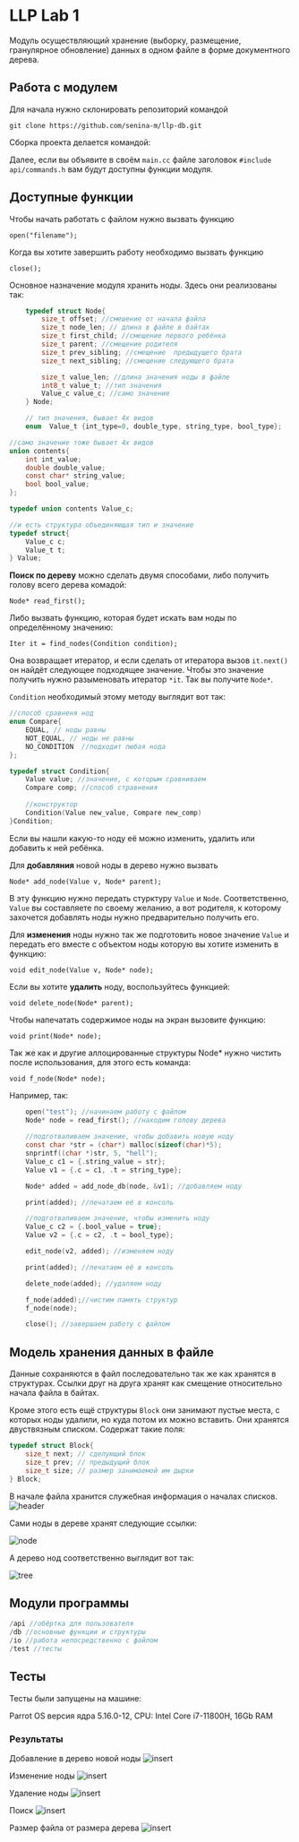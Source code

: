 # LLP Lab 1

Модуль осуществляющий хранение (выборку, размещение, гранулярное обновление) данных в одном файле в форме документного дерева.

## Работа с модулем

Для начала нужно склонировать репозиторий командой
```
git clone https://github.com/senina-m/llp-db.git
```

Сборка проекта делается командой:

Далее, если вы объявите в своём ```main.cc``` файле заголовок ```#include api/commands.h``` вам будут доступны функции модуля.

## Доступные функции

Чтобы начать работать с файлом нужно вызвать функцию

```open("filename");```

Когда вы хотите завершить работу необходимо вызвать функцию


```close();```

Основное назначение модуля хранить ноды. Здесь они реализованы так: 

```c
    typedef struct Node{
        size_t offset; //смешение от начала файла
        size_t node_len; // длина в файле в байтах
        size_t first_child; //смещение первого ребёнка
        size_t parent; //смещение родителя
        size_t prev_sibling; //смещение  предыдущего брата
        size_t next_sibling; //смещение следующего брата

        size_t value_len; //длина значения ноды в файле
        int8_t value_t; //тип значения 
        Value_c value_c; //само значение
    } Node;
```


```c
    // тип значения, бывает 4х видов
    enum  Value_t {int_type=0, double_type, string_type, bool_type}; 

//само значение тоже бывает 4х видов
union contents{
    int int_value;
    double double_value;
    const char* string_value;
    bool bool_value;
};

typedef union contents Value_c;

//и есть структура объединяющая тип и значение
typedef struct{
    Value_c c;
    Value_t t;
} Value;
```

**Поиск по дереву** можно сделать двумя способами, либо получить голову всего дерева комадой:

```Node* read_first();```

Либо вызвать функцию, которая будет искать вам ноды по определённому значению:

```Iter it = find_nodes(Condition condition);```

Она возвращает итератор, и если сделать от итератора вызов ```it.next()``` он найдёт следующее подходящее значение. Чтобы это значение получить нужно разыменовать итератор ```*it```. Так вы получите ```Node*```.

```Condition``` необходимый этому методу выглядит вот так:

```c
//способ сравненя нод
enum Compare{
    EQUAL, // ноды равны
    NOT_EQUAL, // ноды не равны
    NO_CONDITION  //подходит любая нода
};

typedef struct Condition{
    Value value; //значение, с которым сравниваем
    Compare comp; //способ стравнения 
    
    //конструктор
    Condition(Value new_value, Compare new_comp)
}Condition;
```

Если вы нашли какую-то ноду её можно изменить, удалить или добавить к ней ребёнка.

Для **добавляния** новой ноды в дерево нужно вызвать 

```Node* add_node(Value v, Node* parent);```

В эту функцию нужно передать стурктуру ```Value``` и ```Node```.
Соответственно, ```Value``` вы составляете по своему желанию, а вот родителя, к которому захочется добавлять ноды нужно предварительно получить его. 

Для **изменения** ноды нужно так же подготовить новое значение ```Value``` и передать его вместе с объектом ноды которую вы хотите изменить в функцию:

```void edit_node(Value v, Node* node);```

Если вы хотите **удалить** ноду, воспользуйтесь функцией:

```void delete_node(Node* parent);```

Чтобы напечатать содержимое ноды на экран вызовите функцию:

```void print(Node* node);```

Так же как и другие аллоцированные структуры Node* нужно чистить после использования, для этого есть команда:

```void f_node(Node* node);```

Например, так:
```c
    open("test"); //начинаем работу с файлом
    Node* node = read_first(); //находим голову дерева
    
    //подготваливаем значение, чтобы добавить новую ноду
    const char *str = (char*) malloc(sizeof(char)*5);
    snprintf((char *)str, 5, "hell");
    Value_c c1 = {.string_value = str};
    Value v1 = {.c = c1, .t = string_type};

    Node* added = add_node_db(node, &v1); //добавляем ноду

    print(added); //печатаем её в консоль

    //подготваливаем значение, чтобы изменить ноду
    Value_c c2 = {.bool_value = true};
    Value v2 = {.c = c2, .t = bool_type};

    edit_node(v2, added); //изменяем ноду

    print(added); //печатаем её в консоль

    delete_node(added); //удаляем ноду

    f_node(added);//чистим память структур
    f_node(node);

    close(); //завершаем работу с файлом
```

## Модель хранения данных в файле

Данные сохраняются в файл последовательно так же как хранятся в структурах. Ссылки друг на друга хранят как смещение относительно начала файла в байтах.

Кроме этого есть ещё структуры ```Block``` они занимают пустые места, с которых ноды удалили, но куда потом их можно вставить. Они хранятся двуствязным списком. Содержат такие поля:

```c
typedef struct Block{
    size_t next; // сделующий блок
    size_t prev; // предыдущий блок
    size_t size; // размер занимаемой им дырки
} Block;
```

В начале файла хранится служебная информация о началах списков. 
![header](/info_pictures/header-diagram.png)

Сами ноды в дереве хранят следующие ссылки:

![node](/info_pictures/node.png)

А дерево нод соответственно выглядит вот так:

![tree](/info_pictures/tree.png)

## Модули программы

```c
/api //обёртка для пользователя
/db //основные функции и структуры
/io //работа непосредственно с файлом
/test //тесты
```

## Тесты

Тесты были запущены на машине:

Parrot OS версия ядра 5.16.0-12, CPU: Intel Core i7-11800H, 16Gb RAM

### Результаты
Добавление в дерево новой ноды
![insert](/results_pictures/insert.png)

Изменение ноды
![insert](/results_pictures/edit.png)

Удаление ноды
![insert](/results_pictures/deletion.png)

Поиск
![insert](/results_pictures/find.png)

Размер файла от размера дерева
![insert](/results_pictures/size.png)